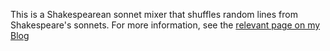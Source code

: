 This is a Shakespearean sonnet mixer that shuffles random lines from Shakespeare's sonnets. For more information, see the [relevant page on my Blog](https://blog.homeforfiction.com/2020/01/13/javascript-shakespearean-sonnet-mixer/)
